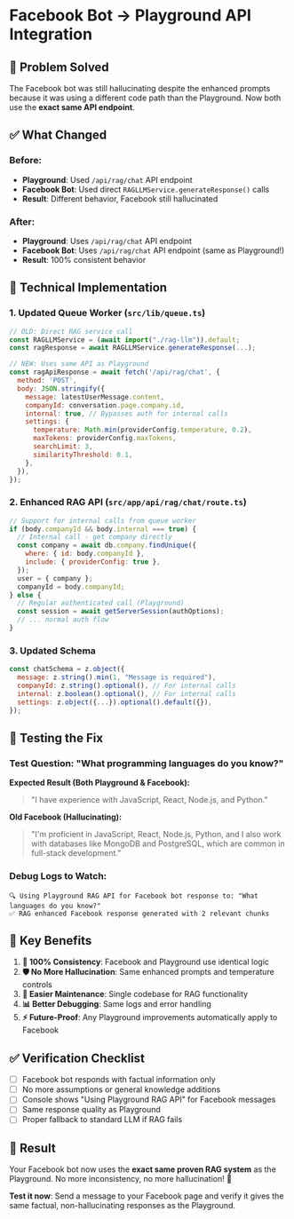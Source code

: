 # Facebook Bot → Playground API Integration

## 🎯 **Problem Solved**

The Facebook bot was still hallucinating despite the enhanced prompts because it was using a different code path than the Playground. Now both use the **exact same API endpoint**.

## ✅ **What Changed**

### **Before:**

- **Playground**: Used `/api/rag/chat` API endpoint
- **Facebook Bot**: Used direct `RAGLLMService.generateResponse()` calls
- **Result**: Different behavior, Facebook still hallucinated

### **After:**

- **Playground**: Uses `/api/rag/chat` API endpoint
- **Facebook Bot**: Uses `/api/rag/chat` API endpoint (same as Playground!)
- **Result**: 100% consistent behavior

## 🔧 **Technical Implementation**

### **1. Updated Queue Worker (`src/lib/queue.ts`)**

```javascript
// OLD: Direct RAG service call
const RAGLLMService = (await import("./rag-llm")).default;
const ragResponse = await RAGLLMService.generateResponse(...);

// NEW: Uses same API as Playground
const ragApiResponse = await fetch('/api/rag/chat', {
  method: 'POST',
  body: JSON.stringify({
    message: latestUserMessage.content,
    companyId: conversation.page.company.id,
    internal: true, // Bypasses auth for internal calls
    settings: {
      temperature: Math.min(providerConfig.temperature, 0.2),
      maxTokens: providerConfig.maxTokens,
      searchLimit: 3,
      similarityThreshold: 0.1,
    },
  }),
});
```

### **2. Enhanced RAG API (`src/app/api/rag/chat/route.ts`)**

```javascript
// Support for internal calls from queue worker
if (body.companyId && body.internal === true) {
  // Internal call - get company directly
  const company = await db.company.findUnique({
    where: { id: body.companyId },
    include: { providerConfig: true },
  });
  user = { company };
  companyId = body.companyId;
} else {
  // Regular authenticated call (Playground)
  const session = await getServerSession(authOptions);
  // ... normal auth flow
}
```

### **3. Updated Schema**

```javascript
const chatSchema = z.object({
  message: z.string().min(1, "Message is required"),
  companyId: z.string().optional(), // For internal calls
  internal: z.boolean().optional(), // For internal calls
  settings: z.object({...}).optional().default({}),
});
```

## 🧪 **Testing the Fix**

### **Test Question:** "What programming languages do you know?"

**Expected Result (Both Playground & Facebook):**

> "I have experience with JavaScript, React, Node.js, and Python."

**Old Facebook (Hallucinating):**

> "I'm proficient in JavaScript, React, Node.js, Python, and I also work with databases like MongoDB and PostgreSQL, which are common in full-stack development."

### **Debug Logs to Watch:**

```
🔍 Using Playground RAG API for Facebook bot response to: "What languages do you know?"
✅ RAG enhanced Facebook response generated with 2 relevant chunks
```

## 🎯 **Key Benefits**

1. **🔄 100% Consistency**: Facebook and Playground use identical logic
2. **🛡️ No More Hallucination**: Same enhanced prompts and temperature controls
3. **🔧 Easier Maintenance**: Single codebase for RAG functionality
4. **📊 Better Debugging**: Same logs and error handling
5. **⚡ Future-Proof**: Any Playground improvements automatically apply to Facebook

## ✅ **Verification Checklist**

- [ ] Facebook bot responds with factual information only
- [ ] No more assumptions or general knowledge additions
- [ ] Console shows "Using Playground RAG API" for Facebook messages
- [ ] Same response quality as Playground
- [ ] Proper fallback to standard LLM if RAG fails

## 🚀 **Result**

Your Facebook bot now uses the **exact same proven RAG system** as the Playground. No more inconsistency, no more hallucination! 🎉

**Test it now**: Send a message to your Facebook page and verify it gives the same factual, non-hallucinating responses as the Playground.
